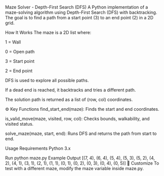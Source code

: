 Maze Solver - Depth-First Search (DFS)
A Python implementation of a maze-solving algorithm using Depth-First Search (DFS) with backtracking. The goal is to find a path from a start point (3) to an end point (2) in a 2D grid.

How It Works
The maze is a 2D list where:

1 = Wall

0 = Open path

3 = Start point

2 = End point

DFS is used to explore all possible paths.

If a dead end is reached, it backtracks and tries a different path.

The solution path is returned as a list of (row, col) coordinates.

⚙️ Key Functions
find_start_end(maze): Finds the start and end coordinates.

is_valid_move(maze, visited, row, col): Checks bounds, walkability, and visited status.

solve_maze(maze, start, end): Runs DFS and returns the path from start to end.

Usage
Requirements
Python 3.x

Run python maze.py
Example Output
[(7, 4), (6, 4), (5, 4), (5, 3), (5, 2), (4, 2), (4, 1), (3, 1), (2, 1), (1, 1), (0, 1), (0, 2), (0, 3), (0, 4), (0, 5)]
📁 Customize
To test with a different maze, modify the maze variable inside maze.py.
